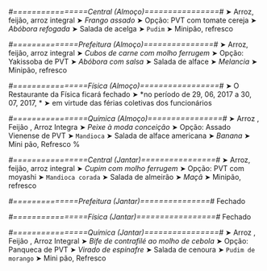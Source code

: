 
*#================Central (Almoço)================#*
➤ Arroz, feijão, arroz integral
➤ *Frango assado*
➤ Opção: PVT com tomate cereja
➤ *Abóbora refogada*
➤ Salada de acelga
➤ `Pudim`
➤ Minipão, refresco

*#==============Prefeitura (Almoço)===============#*
➤ Arroz, feijão, arroz integral
➤ *Cubos de carne com molho ferrugem*
➤ Opção: Yakissoba de PVT
➤ *Abóbora com salsa*
➤ Salada de alface
➤ *Melancia*
➤ Minipão, refresco

*#================Física (Almoço)=================#*
➤ O Restaurante da Física ficará fechado 
➤ *no período de 29, 06, 2017 a 30, 07, 2017, *
➤ em virtude das férias coletivas dos funcionários

*#================Química (Almoço)================#*
➤ Arroz ,  Feijão ,  Arroz Integra
➤ *Peixe à moda conceição*
➤ Opção: Assado Vienense de PVT
➤ `Mandioca`
➤ Salada de alface americana
➤ *Banana*
➤ Mini pão, Refresco
%

*#================Central (Jantar)================#*
➤ Arroz, feijão, arroz integral
➤ *Cupim com molho ferrugem*
➤ Opção: PVT com moyashi
➤ `Mandioca corada`
➤ Salada de almeirão
➤ *Maçã*
➤ Minipão, refresco

*#==============Prefeitura (Jantar)===============#*
Fechado

*#================Física (Jantar)=================#*
Fechado

*#================Química (Jantar)================#*
➤ Arroz ,  Feijão ,  Arroz Integral
➤ *Bife de contrafilé ao molho de cebola*
➤ Opção: Panqueca de PVT
➤ *Virado de espinafre*
➤ Salada de cenoura
➤ `Pudim de morango`
➤ Mini pão, Refresco
